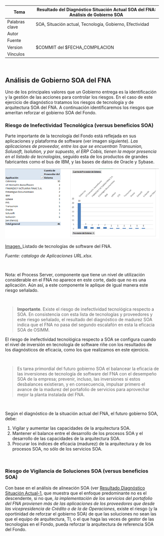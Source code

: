 |Tema|Resultado del Diagnóstico Situación Actual SOA del FNA: **Análisis de Gobierno SOA**
|----|-------------------------------------------------|
|Palabras clave|SOA, Situación actual, Tecnología, Gobierno, Efectividad|
|Autor||
|Fuente||
|Version|$COMMIT del $FECHA_COMPILACION|
|Vínculos||

<br>

## Análisis de Gobierno SOA del FNA
Uno de los principales valores que un Gobierno entrega es la identificación y la gestión de las acciones para controlar los riesgos. En el caso de este ejercicio de diagnóstico tratamos los riesgos de tecnología y de arquitectura SOA del FNA. A continuación identificaremos los riesgos que ameritan reforzar el gobierno SOA del Fondo.

### Riesgo de Inefectividad Tecnológica (versus beneficios SOA)
Parte importante de la tecnología del Fondo está reflejada en sus aplicaciones y plataforma de software (ver imagen siguiente). _Las aplicaciones de proveedor, entre los que se encuentran Transunion, Solusoft, Isolution, y por supuesto, el ERP Cobis, tienen la mayor presencia en el listado de tecnologías_, seguido esta de los productos de grandes fabricantes como el bus de IBM, y las bases de datos de Oracle y Sybase.

![](images/catalogoaplicaciones.png)

[Imagen. ]() Listado de tecnologías de software del FNA.

_Fuente: catalogo de Aplicaciones URL.xlsx._

<br>

Nota: el Process Server, componente que tiene un nivel de utilización considerable en el FNA no aparece en este corte, dado que no es una aplicación. Aún así, a este componente le aplique de igual manera este riesgo señalado.

<br>

>**Importante**. Existe el riesgo de inefectividad tecnológica respecto a SOA. En consistencia con esta lista de tecnologías y proveedores y este riesgo señalado, el resultado del diagnóstico de madurez SOA indica que el FNA no pasa del segundo escalafón en esta la eficacia SOA de OSIMM.

El riesgo de inefectividad tecnológica respecto a SOA se configura cuando el nivel de inversión en tecnología de software riñe con los resultados de los diagnósticos de eficacia, como los que realizamos en este ejercicio. 

<br>

>Es tarea primordial del futuro gobierno SOA el balancear la eficacia de las inversiones de tecnología de software del FNA con el desempeño SOA de la empresa;  prevenir, incluso, las inversiones si estos desbalances existieran, y en consecuencia, impulsar primero el avance de la madurez del portafolio de servicios para aprovechar mejor la planta instalada del FNA.

<br>

Según el diagnóstico de la situación actual del FNA, el futuro gobierno SOA, debe: 
1. Vigilar y aumentar las capacidades de la arquitectura SOA.
1. Mantener el balance entre el desarrollo de los procesos SOA y el desarrollo de las capacidades de la arquitectura SOA.
1. Procurar los índices de eficacia (madurez) de la arquitectura y de los procesos SOA, no sólo de los servicios SOA.

<br>

### Riesgo de Vigilancia de Soluciones SOA (versus beneficios SOA)
Con base en el análisis de alineación SOA (ver [Resultado Diagnóstico Situación Actual-1](ResultadoDiagnósticoSituaciónActual-1), que muestra que el enfoque predominante no es el descendente, si no que, _la implementación de los servicios del portafolio del FNA provienen más de las aplicaciones de los proveedores que desde las vicepresidencia de Crédito o de la de Operaciones_, existe el riesgo (y la oportinidad de reforzar el gobierno SOA) de que las soluciones no sean las que el equipo de arquitectura, TI, o el que haga las veces de gestor de las tecnologías en el Fondo, pueda reforzar la arquitectura de referencia SOA del Fondo.
